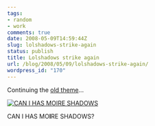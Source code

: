 ```yaml
---
tags:
- random
- work
comments: true
date: 2008-05-09T14:59:44Z
slug: lolshadows-strike-again
status: publish
title: Lolshadows strike again
url: /blog/2008/05/09/lolshadows-strike-again/
wordpress_id: "170"
---
```


Continuing the [old theme](/blog/2007/08/28/lolshadows/)...

[![CAN I HAS MOIRE SHADOWS](http://aras-p.info/blog/wp-content/uploads/2008/05/canhasmoireshadows.png)](http://aras-p.info/blog/wp-content/uploads/2008/05/canhasmoireshadows.png)

CAN I HAS MO**I**RE SHADOWS?
